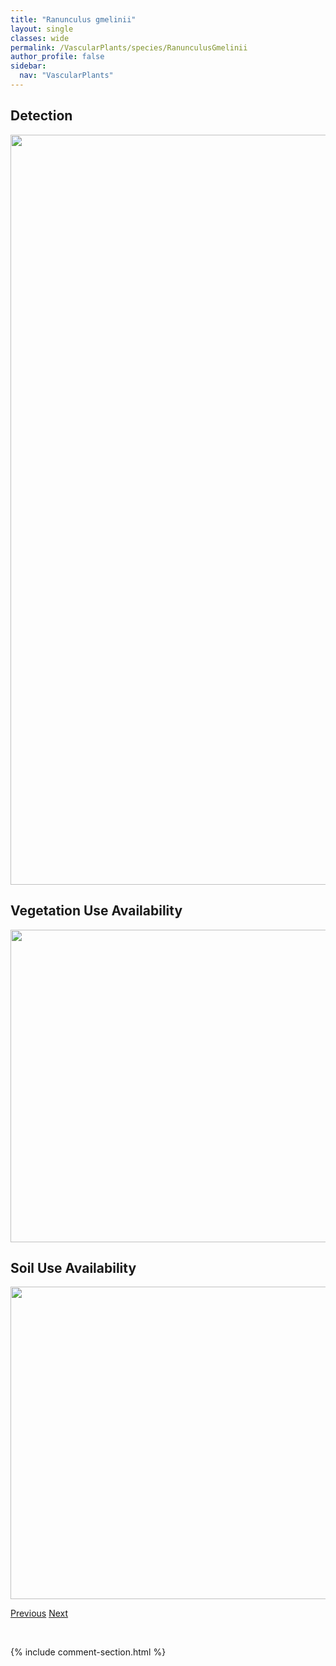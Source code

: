 ```yaml
---
title: "Ranunculus gmelinii"
layout: single
classes: wide
permalink: /VascularPlants/species/RanunculusGmelinii
author_profile: false
sidebar:
  nav: "VascularPlants"
---
```


<h2>Detection</h2>

<a href="https://drive.google.com/uc?export=view&id=1zgsuN2Dmx3wU9-ALLWQ5h2M3vjnuDQZp">
<img src="https://drive.google.com/uc?export=view&id=1zgsuN2Dmx3wU9-ALLWQ5h2M3vjnuDQZp" height = "1200" width = "800">
</a>


<h2>Vegetation Use Availability</h2>

<a href="https://drive.google.com/uc?export=view&id=1y9n_ioqwMmLD38Z5xMiwqpDLlGTUw9BO">
<img src="https://drive.google.com/uc?export=view&id=1y9n_ioqwMmLD38Z5xMiwqpDLlGTUw9BO" height = "500" width = "1000">
</a>


<h2>Soil Use Availability</h2>

<a href="https://drive.google.com/uc?export=view&id=1Vz4Mk2V1GBGi-Lb7Ig93VSrGm184rPyN">
<img src="https://drive.google.com/uc?export=view&id=1Vz4Mk2V1GBGi-Lb7Ig93VSrGm184rPyN" height = "500" width = "1000">
</a>


<a href="/DevelopmentWebsite/VascularPlants/species/RanunculusCardiophyllus" class="pagination--pager" title="Ranunculus cardiophyllus">Previous</a> <a href="/DevelopmentWebsite/VascularPlants/species/RanunculusHyperboreus" class="pagination--pager" title="Ranunculus hyperboreus">Next</a>

<p>&nbsp;</p>

{% include comment-section.html %}

